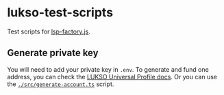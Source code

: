 # lukso-test-scripts

Test scripts for [lsp-factory.js](https://docs.lukso.tech/tools/lsp-factoryjs/introduction/getting-started).

## Generate private key

You will need to add your private key in `.env`. To generate and fund one address, you can check the [LUKSO Universal Profile docs](https://docs.lukso.tech/guides/universal-profile/create-profile).
Or you can use the [`./src/generate-account.ts`](./src/generate-account.ts) script.
